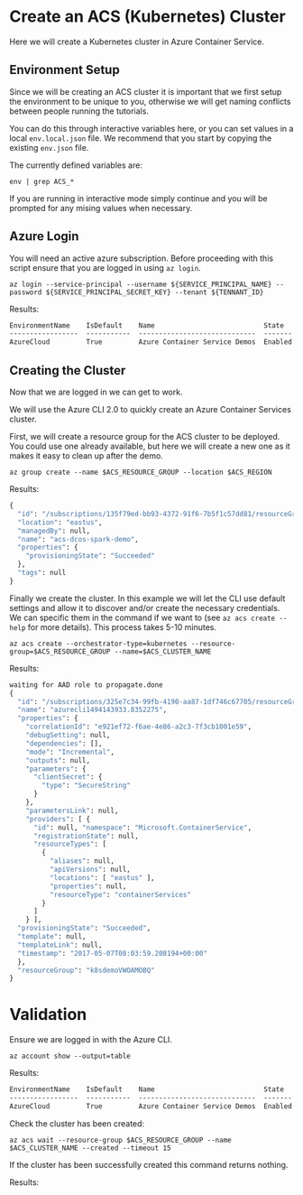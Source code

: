 # Create an ACS (Kubernetes) Cluster

Here we will create a Kubernetes cluster in Azure Container Service.

## Environment Setup

Since we will be creating an ACS cluster it is important that we first
setup the environment to be unique to you, otherwise we will get
naming conflicts between people running the tutorials. 

You can do this through interactive variables here, or you can set
values in a local `env.local.json` file. We recommend that you start
by copying the existing `env.json` file.

The currently defined variables are:

```
env | grep ACS_*
```

If you are running in interactive mode simply continue and you will be
prompted for any mising values when necessary.

## Azure Login

You will need an active azure subscription. Before proceeding with
this script ensure that you are logged in using `az login`.

```
az login --service-principal --username ${SERVICE_PRINCIPAL_NAME} --password ${SERVICE_PRINCIPAL_SECRET_KEY} --tenant ${TENNANT_ID}
```

Results:

```expected_similarity=0.4
EnvironmentName    IsDefault    Name                           State    TenantId
-----------------  -----------  -----------------------------  -------  ------------------------------------
AzureCloud         True         Azure Container Service Demos  Enabled  72f988bf-86f1-41af-91ab-2d7cd011db47
```

## Creating the Cluster

Now that we are logged in we can get to work. 

We will use the Azure CLI 2.0 to quickly create an Azure Container
Services cluster.

First, we will create a resource group for the ACS cluster to be
deployed. You could use one already available, but here we will create
a new one as it makes it easy to clean up after the demo.

```
az group create --name $ACS_RESOURCE_GROUP --location $ACS_REGION
```

Results: 

```Expected_similarity=0.4
{
  "id": "/subscriptions/135f79ed-bb93-4372-91f6-7b5f1c57dd81/resourceGroups/acs-dcos-spark-demo",
  "location": "eastus",
  "managedBy": null,
  "name": "acs-dcos-spark-demo",
  "properties": {
    "provisioningState": "Succeeded"
  },
  "tags": null
}
```

Finally we create the cluster. In this example we will let the CLI use
default settings and allow it to discover and/or create the necessary
credentials. We can specific them in the command if we want to (see
`az acs create --help` for more details). This process takes 5-10
minutes.

```
az acs create --orchestrator-type=kubernetes --resource-group=$ACS_RESOURCE_GROUP --name=$ACS_CLUSTER_NAME
```

Results:

```expected_similarity=0.2
waiting for AAD role to propagate.done 
{ 
  "id": "/subscriptions/325e7c34-99fb-4190-aa87-1df746c67705/resourceGroups/k8sdemoVWOAMOBQ/providers/Microsoft.Resources/deployments/azurecli1494143933.8352275",
  "name": "azurecli1494143933.8352275", 
  "properties": { 
    "correlationId": "e921ef72-f6ae-4e86-a2c3-7f3cb1001e59", 
	"debugSetting": null,
    "dependencies": [], 
	"mode": "Incremental", 
	"outputs": null,
    "parameters": { 
	  "clientSecret": { 
	    "type": "SecureString" 
	  } 
	},
    "parametersLink": null, 
	"providers": [ { 
	  "id": null, "namespace": "Microsoft.ContainerService", 
	  "registrationState": null,
      "resourceTypes": [ 
	    { 
		  "aliases": null, 
		  "apiVersions": null,
          "locations": [ "eastus" ], 
		  "properties": null, 
		  "resourceType": "containerServices" 
	    } 
	  ] 
	} ], 
  "provisioningState": "Succeeded",
  "template": null, 
  "templateLink": null, 
  "timestamp": "2017-05-07T08:03:59.208194+00:00" 
  }, 
  "resourceGroup": "k8sdemoVWOAMOBQ" 
}
```

# Validation

Ensure we are logged in with the Azure CLI.

```
az account show --output=table
```

Results:

```expected_similarity=0.4
EnvironmentName    IsDefault    Name                           State    TenantId
-----------------  -----------  -----------------------------  -------  ------------------------------------
AzureCloud         True         Azure Container Service Demos  Enabled  72f988bf-86f1-41af-91ab-2d7cd011db47
```

Check the cluster has been created:

```
az acs wait --resource-group $ACS_RESOURCE_GROUP --name $ACS_CLUSTER_NAME --created --timeout 15
```

If the cluster has been successfully created this command returns nothing.

Results:

```
```


